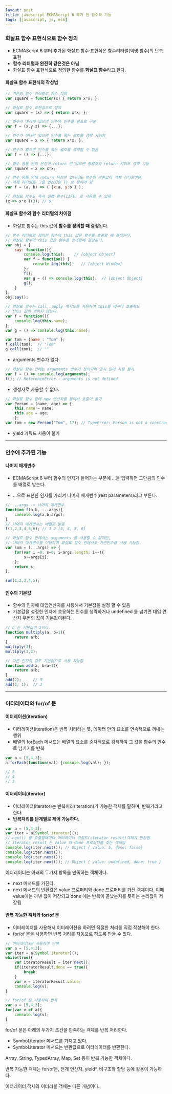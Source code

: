 ```yaml
---
layout: post
title: javascript ECMAScript 6 추가 된 함수의 기능
tags: [javascript, js, es6]
---
```


### 화살표 함수 표현식으로 함수 정의

* ECMAScript 6 부터 추가된 화살표 함수 표현식은 함수리터럴(익명 함수)의 단축 표현
* **함수 리터럴과 완전히 같은것은 아님**
* 화살표 함수 표현식으로 정의한 함수를 **화살표 함수**라고 한다.

#### 화살표 함수 표현식의 작성법

```javascript
// 기존의 함수 리터럴로 함수 정의
var square = function(x) { return x*x; };

// 화살표 함수 표현식으로 정의
var square = (x) => { return x*x; };

// 인수가 여러개 있으면 인수와 인수를 쉼표로 구분
var f = (x,y,z) => {...};

// 인수가 하나만 있으면 인수를 묶는 괄호를 생략 가능함
var square = x => { return x*x; };

// 인수가 없으면 인수를 묶는 괄호를 생략할 수 없음
var f = () => {...};

// 함수 몸통 안의 문장이 return 만 있으면 중괄호와 return 키워드 생략 가능
var square = x => x*x;

// 함수 몸통 안에 return 문장만 있더라도 함수의 반환값이 객체 리터럴이면,
// 객체 리터럴을 그룹 연산자인 () 로 묶어야 함
var f = (a, b) => ( {x:a, y:b } );

// 화살표 함수도 즉시 실행 함수(IIFE) 로 사용할 수 있음
(x => x*x )(3); // 9
```

#### 화살표 함수와 함수 리터럴의 차이점

* 화살표 함수는 this 값이 **함수를 정의할 때 결정**된다.

```javascript
// 함수 리터럴로 정의한 함수의 this 값은 함수를 호출할 때 결정된다.
// 화살표 함수의 this 값은 함수를 정의할때 결정된다.
var obj = {
    say: function(){
        console.log(this);    // [object Object]
        var f = function() {
            console.log(this);   // [object Window]
        };
        f();
        var g = () => console.log(this);  // [object Object]
        g();
    }
};
obj.say();

// 화살표 함수는 call, apply 메서드를 사용하여 this를 바꾸어 호출해도 
// this 값이 변하지 않는다.
var f = function(){
    console.log(this.name);
};
var g = () => console.log(this.name);

var tom = {name : "Tom" };
f.call(tom);  // "Tom"
g.call(tom);  // ""
```

* arguments 변수가 없다.

```javascript
// 화살표 함수 안에는 arguments 변수가 정의되어 있지 않아 사용 불가
var f = () => console.log(arguments);
f(); // ReferenceError : arguments is not defined
```

* 생성자로 사용할 수 없다.

```javascript
// 화살표 함수 앞에 new 연산자를 붙여서 호출이 불가
var Person = (name, age) => {
    this.name = name;
    this.age = age;
    };
var tom = new Person("Tom", 17); // TypeError: Person is not a constructor
```

* yield 키워드 사용이 불가

---

### 인수에 추가된 기능

#### 나머지 매개변수

* ECMAScript 6 부터 함수의 인자가 들어가는 부분에 ...을 입력하면 그만큼의 인수를 배열로 받는다.

* ...으로 표현한 인자를 가리켜 나머지 매개변수(rest parameters)라고 부른다.

```javascript
// ...args -> 나머지 매개변수
function f(a,b, ...args){
    console.log(a,b,args);
}
// 나머지 매개변수는 배열로 받음
f(1,2,3,4,5,6); // 1 2 [3, 4, 5, 6]

// 화살표 함수 안에서는 arguments 를 사용할 수 없지만,
// 나머지 매개변수를 이용하여 화살표 함수 안에서도 가변인수를 사용 가능함.
var sum = (...args) => {
    for(var i =0, s=0; i<args.length; i++){
        s+=args[i];
    };
    return s;
};

sum(1,2,3,4,5);
```

#### 인수의 기본값

* 함수의 인자에 대입연산자를 사용해서 기본값을 설정 할 수 있음
* 기본값을 설정한 인자에 호응하는 인수를 생략하거나 undefined 를 넘기면 대입 연산자 우변의 값이 기본값이된다.

```javascript
// b 는 기본값이 1이다.
function multiply(a, b=1){
    return a*b;
}
multiply(3);
multiply(3,2);

// 다른 인자의 값도 기본값으로 사용 가능함
function add(a, b=a+1){
    return a+b;
}
add(2);     // 5
add(2, 1);  // 3
```

---

### 이터레이터와 for/of 문

#### 이터레이션(iteration)
* 이터레이션(iteration)은 반복 처리라는 뜻, 데이터 안의 요소를 연속적으로 꺼내는 행위
* 배열의 forEach 메서드는 배열의 요소를 순차적으로 검색하여 그 값을 함수의 인수로 넘기기를 반복

```javascript
var a = [5,4,3];
a.forEach(function(val) {console.log(val); });

// 5
// 4
// 3
```

#### 이터레이터(iterator)
* 이터레이터(iterator)는 반복처리(iteration)가 가능한 객체를 말하며, 반복기라고 한다.
* **반복처리를 단계별로 제어 가능하다.**

```javascript
var a = [5,4,3];
var iter = a[Symbol.iterator]();
// next() 를 호출할때마다 이터레이터 리절트(iterator result)객체가 반환됨
// iterator result 는 value 와 done 프로퍼티를 갖는 객체임
console.log(iter.next()); // Object { value: 5, done: false}
console.log(iter.next());
console.log(iter.next());
console.log(iter.next()); // Object { value: undefined, done: true }
```

이터레이터는 아래의 두가지 항목을 만족하는 객체이다.

* next 메서드를 가진다.
* next 메서드의 반환값은 value 프로퍼티와 done 프로퍼티를 가진 객체이다. 이때 value에는 꺼낸 값이 저장되고 done 에는 반복이 끝났는지를 뜻하는 논리값이 저장됨

#### 반복 가능한 객체와 for/of 문

* 이터레이터를 사용해서 이터레이션을 하려면 적절한 처리를 직접 작성해야 한다.
* for/of 문을 사용하면 반복 처리를 자동으로 하도록 만들 수 있다.

```javascript
// 이터레이터만 사용하여 반복
var a = [5,4,3];
var iter = a[Symbol.iterator]();
while(true){
    var iteratorResult = iter.next();
    if(iteratorResult.done == true){
        break;
    }
    var v = iteratorResult.value;
    console.log(v);
}

// for/of 문 사용하여 반복
var a = [5,4,3];
for(var v of a){
    console.log(v);
}
```

for/of 문은 아래의 두가지 조건을 만족하는 객체를 반복 처리한다.
* Symbol.iterator 메서드를 가지고 있다.
* Symbol.iterator 메서드는 반환값으로 이터레이터를 반환한다.

Array, String, TypedArray, Map, Set 등이 반복 가능한 객체이다.

반복 가능한 객체는 for/of문, 전개 연산자, yield*, 비구조화 할당 등에 활용이 가능하다.

이터레이터 객체와 이터러블 객체는 다른 개념이다.